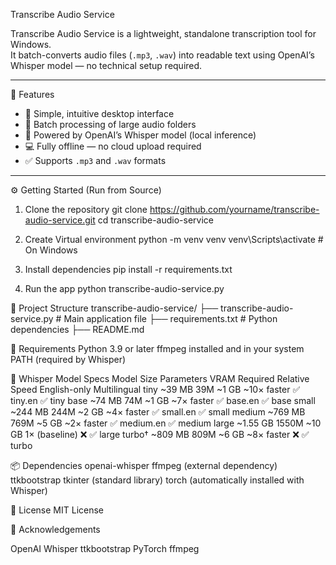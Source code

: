 Transcribe Audio Service

Transcribe Audio Service is a lightweight, standalone transcription tool for Windows.  
It batch-converts audio files (`.mp3`, `.wav`) into readable text using OpenAI’s Whisper model — no technical setup required.

---

🚀 Features

- 🎯 Simple, intuitive desktop interface
- 🔁 Batch processing of large audio folders
- 🧠 Powered by OpenAI’s Whisper model (local inference)
- 💻 Fully offline — no cloud upload required
- ✅ Supports `.mp3` and `.wav` formats

---

⚙️ Getting Started (Run from Source)

1. Clone the repository
git clone https://github.com/yourname/transcribe-audio-service.git
cd transcribe-audio-service

2. Create Virtual environment
python -m venv venv
venv\Scripts\activate  # On Windows

3. Install dependencies
pip install -r requirements.txt

4. Run the app
python transcribe-audio-service.py

📁 Project Structure
transcribe-audio-service/
├── transcribe-audio-service.py  # Main application file
├── requirements.txt # Python dependencies
├── README.md

🧾 Requirements
Python 3.9 or later
ffmpeg installed and in your system PATH (required by Whisper)

🧠 Whisper Model Specs
Model	Size	Parameters	VRAM Required	Relative Speed	English-only	Multilingual
tiny	~39 MB	39M	~1 GB	~10× faster	✅ tiny.en	✅ tiny
base	~74 MB	74M	~1 GB	~7× faster	✅ base.en	✅ base
small	~244 MB	244M	~2 GB	~4× faster	✅ small.en	✅ small
medium	~769 MB	769M	~5 GB	~2× faster	✅ medium.en	✅ medium
large	~1.55 GB	1550M	~10 GB	1× (baseline)	❌	✅ large
turbo†	~809 MB	809M	~6 GB	~8× faster	❌	✅ turbo

📦 Dependencies
openai-whisper
ffmpeg (external dependency)
ttkbootstrap
tkinter (standard library)
torch (automatically installed with Whisper)

📃 License
MIT License

🙌 Acknowledgements

OpenAI Whisper
ttkbootstrap
PyTorch
ffmpeg
